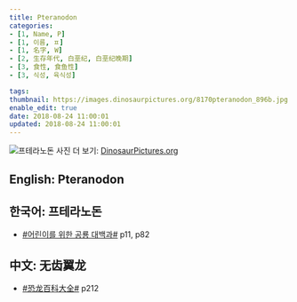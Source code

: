 ```yaml
---
title: Pteranodon
categories:
- [1, Name, P]
- [1, 이름, ㅍ]
- [1, 名字, W]
- [2, 生存年代, 白垩纪, 白垩纪晚期]
- [3, 食性, 食鱼性]
- [3, 식성, 육식성]

tags:
thumbnail: https://images.dinosaurpictures.org/8170pteranodon_896b.jpg
enable_edit: true
date: 2018-08-24 11:00:01
updated: 2018-08-24 11:00:01
---
```

![프테라노돈](https://images.dinosaurpictures.org/8170pteranodon_896b.jpg)
사진 더 보기: [DinosaurPictures.org](https://dinosaurpictures.org/Pteranodon-pictures)

## English: Pteranodon


## 한국어: 프테라노돈

- [#어린이를 위한 공룡 대백과#](/books/p/f60f989c24559d39cb141e73aa0754c0/) p11, p82

## 中文: 无齿翼龙

- [#恐龙百科大全#](/books/p/6cd4e752e2119c63c607be6bb97d17aa/) p212
